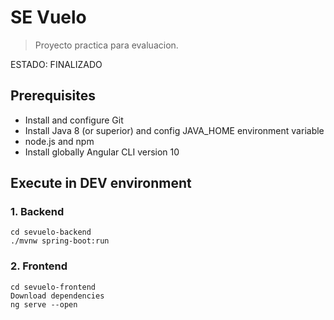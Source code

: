 # SE Vuelo

> Proyecto practica para evaluacion.

ESTADO: FINALIZADO

## Prerequisites

- Install and configure Git
- Install Java 8 (or superior) and config JAVA_HOME environment variable
- node.js and npm
- Install globally Angular CLI version 10

## Execute in DEV environment

### 1. Backend
```
cd sevuelo-backend
./mvnw spring-boot:run
```


### 2. Frontend
```
cd sevuelo-frontend
Download dependencies
ng serve --open
```

